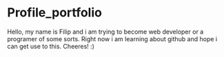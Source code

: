 # Profile_portfolio

Hello, my name is Filip and i am trying to become web developer or a programer of some sorts.
Right now i am learning about github and hope i can get use to this.
Cheeres! :)
